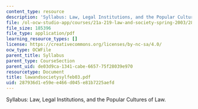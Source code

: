 ```yaml
---
content_type: resource
description: 'Syllabus: Law, Legal Institutions, and the Popular Cultures of Law.'
file: /ol-ocw-studio-app/courses/21a-219-law-and-society-spring-2003/287936d1e59ee466d045e81b7225aefd_lawandsocietysylfeb03.pdf
file_size: 185396
file_type: application/pdf
learning_resource_types: []
license: https://creativecommons.org/licenses/by-nc-sa/4.0/
ocw_type: OCWFile
parent_title: Syllabus
parent_type: CourseSection
parent_uid: de03d9ca-1341-cabe-6657-75f28039e970
resourcetype: Document
title: lawandsocietysylfeb03.pdf
uid: 287936d1-e59e-e466-d045-e81b7225aefd
---
```

Syllabus: Law, Legal Institutions, and the Popular Cultures of Law.